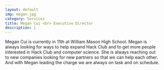```yaml
---
layout: default
img: megan.jpg
category: Services
title: Megan Cui <br> Executive Director
description: |
---
```

Megan Cui is currently in 11th at William Mason High School. Megan is always looking for ways to help expand Hack Club and to get more people interested in Hack Club and computer science. She is always reaching out to new companies looking for new partners so that we can help each other. And with Megan leading the charge we are always on task and on schedule.
